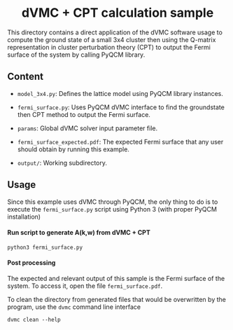 <div align="center">

# dVMC + CPT calculation sample

</div>

This directory contains a direct application of the dVMC software usage to
compute the ground state of a small 3x4 cluster then using the Q-matrix
representation in cluster perturbation theory (CPT) to output the Fermi
surface of the system by calling PyQCM library.

## Content

- `model_3x4.py`: Defines the lattice model using PyQCM library instances.

- `fermi_surface.py`: Uses PyQCM dVMC interface to find the groundstate then
  CPT method to output the Fermi surface.

- `params`: Global dVMC solver input parameter file.

- `fermi_surface_expected.pdf`: The expected Fermi surface that any user should
  obtain by running this example.

- `output/`: Working subdirectory.

## Usage

Since this example uses dVMC through PyQCM, the only thing to do is to execute
the `fermi_surface.py` script using Python 3 (with proper PyQCM installation)

#### Run script to generate A(k,w) from dVMC + CPT

```shell
python3 fermi_surface.py
```

#### Post processing

The expected and relevant output of this sample is the Fermi surface of the system. To
access it, open the file `fermi_surface.pdf`.

To clean the directory from generated files that would be overwritten by the program,
use the `dvmc` command line interface

```shell
dvmc clean --help
```
